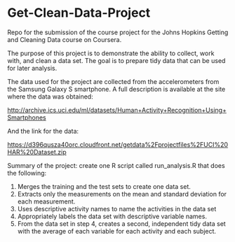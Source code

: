 # Get-Clean-Data-Project

Repo for the submission of the course project for the Johns Hopkins Getting and Cleaning Data course on Coursera.

The purpose of this project is to demonstrate the ability to collect, work with, and clean a data set. The goal is to prepare tidy data that can be used for later analysis.

The data used for the project are collected from the accelerometers from the Samsung Galaxy S smartphone. A full description is available at the site where the data was obtained:

http://archive.ics.uci.edu/ml/datasets/Human+Activity+Recognition+Using+Smartphones

And the link for the data:

https://d396qusza40orc.cloudfront.net/getdata%2Fprojectfiles%2FUCI%20HAR%20Dataset.zip


Summary of the project:
create one R script called run_analysis.R that does the following:
1. Merges the training and the test sets to create one data set.
2. Extracts only the measurements on the mean and standard deviation for each measurement.
3. Uses descriptive activity names to name the activities in the data set
4. Appropriately labels the data set with descriptive variable names.
5. From the data set in step 4, creates a second, independent tidy data set with the average of each variable for each activity and each subject.
